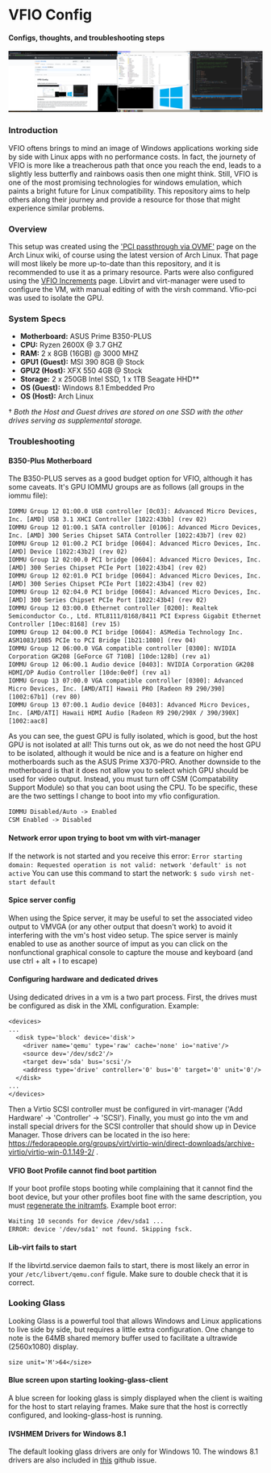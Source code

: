 # VFIO Config
#### Configs, thoughts, and troubleshooting steps

![Image of VFIO Setup](vfio.png)

### Introduction
VFIO oftens brings to mind an image of Windows applications working side by side with Linux apps with no performance costs. In fact, the journety of VFIO is more like a treacherous path that once you reach the end, leads to a slightly less butterfly and rainbows oasis then one might think. Still, VFIO is one of the most promising technologies for windows emulation, which paints a bright future for Linux compatibility. This repository aims to help others along their journey and provide a resource for those that might experience similar problems. 

### Overview
This setup was created using the ['PCI passthrough via OVMF'](https://wiki.archlinux.org/index.php/PCI_passthrough_via_OVMF) page on the Arch Linux wiki, of course using the latest version of Arch Linux. That page will most likely be more up-to-date than this repository, and it is recommended to use it as a primary resource. Parts were also configured using the [VFIO Increments](https://passthroughpo.st/vfio-increments/) page. Libvirt and virt-manager were used to configure the VM, with manual editing of with the virsh command. Vfio-pci was used to isolate the GPU. 

### System Specs
* **Motherboard:** ASUS Prime B350-PLUS
* **CPU:** Ryzen 2600X @ 3.7 GHZ
* **RAM:** 2 x 8GB (16GB) @ 3000 MHZ
* **GPU1 (Guest):** MSI 390 8GB @ Stock
* **GPU2 (Host):** XFX 550 4GB @ Stock
* **Storage:** 2 x 250GB Intel SSD, 1 x 1TB Seagate HHD†*
* **OS (Guest):** Windows 8.1 Embedded Pro
* **OS (Host):** Arch Linux

† *Both the Host and Guest drives are stored on one SSD with the other drives serving as supplemental storage.*

### Troubleshooting
#### B350-Plus Motherboard
The B350-PLUS serves as a good budget option for VFIO, although it has some caveats. It's GPU IOMMU groups are as follows (all groups in the iommu file): 
```
IOMMU Group 12 01:00.0 USB controller [0c03]: Advanced Micro Devices, Inc. [AMD] USB 3.1 XHCI Controller [1022:43bb] (rev 02)
IOMMU Group 12 01:00.1 SATA controller [0106]: Advanced Micro Devices, Inc. [AMD] 300 Series Chipset SATA Controller [1022:43b7] (rev 02)
IOMMU Group 12 01:00.2 PCI bridge [0604]: Advanced Micro Devices, Inc. [AMD] Device [1022:43b2] (rev 02)
IOMMU Group 12 02:00.0 PCI bridge [0604]: Advanced Micro Devices, Inc. [AMD] 300 Series Chipset PCIe Port [1022:43b4] (rev 02)
IOMMU Group 12 02:01.0 PCI bridge [0604]: Advanced Micro Devices, Inc. [AMD] 300 Series Chipset PCIe Port [1022:43b4] (rev 02)
IOMMU Group 12 02:04.0 PCI bridge [0604]: Advanced Micro Devices, Inc. [AMD] 300 Series Chipset PCIe Port [1022:43b4] (rev 02)
IOMMU Group 12 03:00.0 Ethernet controller [0200]: Realtek Semiconductor Co., Ltd. RTL8111/8168/8411 PCI Express Gigabit Ethernet Controller [10ec:8168] (rev 15)
IOMMU Group 12 04:00.0 PCI bridge [0604]: ASMedia Technology Inc. ASM1083/1085 PCIe to PCI Bridge [1b21:1080] (rev 04)
IOMMU Group 12 06:00.0 VGA compatible controller [0300]: NVIDIA Corporation GK208 [GeForce GT 710B] [10de:128b] (rev a1)
IOMMU Group 12 06:00.1 Audio device [0403]: NVIDIA Corporation GK208 HDMI/DP Audio Controller [10de:0e0f] (rev a1)
IOMMU Group 13 07:00.0 VGA compatible controller [0300]: Advanced Micro Devices, Inc. [AMD/ATI] Hawaii PRO [Radeon R9 290/390] [1002:67b1] (rev 80)
IOMMU Group 13 07:00.1 Audio device [0403]: Advanced Micro Devices, Inc. [AMD/ATI] Hawaii HDMI Audio [Radeon R9 290/290X / 390/390X] [1002:aac8]
```
As you can see, the guest GPU is fully isolated, which is good, but the host GPU is not isolated at all! This turns out ok, as we do not need the host GPU to be isolated, although it would be nice and is a feature on higher end motherboards such as the ASUS Prime X370-PRO. Another downside to the motherboard is that it does not allow you to select which GPU should be used for video output. Instead, you must turn off CSM (Compatability Support Module) so that you can boot using the CPU. To be specific, these are the two settings I change to boot into my vfio configuration.
```
IOMMU Disabled/Auto -> Enabled
CSM Enabled -> Disabled
```
#### Network error upon trying to boot vm with virt-manager
If the network is not started and you receive this error: ```Error starting domain: Requested operation is not valid: network 'default' is not active``` You can use this command to start the network: 
``` $ sudo virsh net-start default ```
#### Spice server config
When using the Spice server, it may be useful to set the associated video output to VMVGA (or any other output that doesn't work) to avoid it interfering with the vm's host video setup. The spice server is mainly enabled to use as another source of imput as you can click on the nonfunctional graphical console to capture the mouse and keyboard (and use ctrl + alt + l to escape)
#### Configuring hardware and dedicated drives
Using dedicated drives in a vm is a two part process. First, the drives must be configured as disk in the XML configuration. Example:
```
<devices>
...
  <disk type='block' device='disk'>
    <driver name='qemu' type='raw' cache='none' io='native'/>
    <source dev='/dev/sdc2'/>
    <target dev='sda' bus='scsi'/>
    <address type='drive' controller='0' bus='0' target='0' unit='0'/>
  </disk>
...
</devices>

```
Then a Virtio SCSI controller must be configured in virt-manager ('Add Hardware' -> 'Controller' -> 'SCSI'). Finally, you must go into the vm and install special drivers for the SCSI controller that should show up in Device Manager. Those drivers can be located in the iso here: https://fedorapeople.org/groups/virt/virtio-win/direct-downloads/archive-virtio/virtio-win-0.1.149-2/ .
#### VFIO Boot Profile cannot find boot partition
If your boot profile stops booting while complaining that it cannot find the boot device, but your other profiles boot fine with the same description, you must [regenerate the initramfs](https://wiki.archlinux.org/index.php/Regenerate_the_initramfs). Example boot error: 
```
Waiting 10 seconds for device /dev/sda1 ...
ERROR: device '/dev/sda1' not found. Skipping fsck.
```
#### Lib-virt fails to start
If the libvirtd.service daemon fails to start, there is most likely an error in your ```/etc/libvert/qemu.conf``` figule. Make sure to double check that it is correct. 
### Looking Glass
Looking Glass is a powerful tool that allows Windows and Linux applications to live side by side, but requires a little extra configuration. One change to note is the 64MB shared memory buffer used to facilitate a ultrawide (2560x1080) display. 
```
size unit='M'>64</size>
```
#### Blue screen upon starting looking-glass-client
A blue screen for looking glass is simply displayed when the client is waiting for the host to start relaying frames. Make sure that the host is correctly configured, and looking-glass-host is running. 
#### IVSHMEM Drivers for Windows 8.1
The default looking glass drivers are only for Windows 10. The windows 8.1 drivers are also included in [this](https://github.com/virtio-win/kvm-guest-drivers-windows/issues/217) github issue. 
